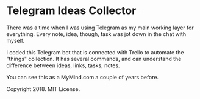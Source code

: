 # Telegram Ideas Collector

There was a time when I was using Telegram as my main working layer for everything. Every note, idea, though, task was jot down in the chat with myself.

I coded this Telegram bot that is connected with Trello to automate the "things" collection. It has several commands, and can understand the difference between ideas, links, tasks, notes.

You can see this as a MyMind.com a couple of years before.

Copyright 2018. MIT License.
